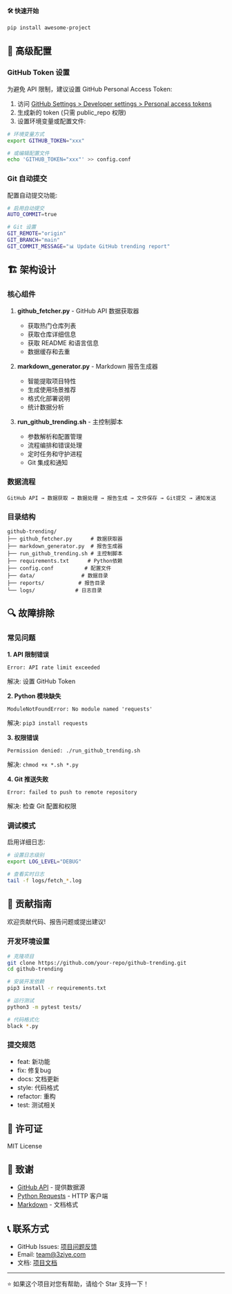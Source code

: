 #### 🛠️ 快速开始
```bash
pip install awesome-project
```

## 🔧 高级配置

### GitHub Token 设置

为避免 API 限制，建议设置 GitHub Personal Access Token:

1. 访问 [GitHub Settings > Developer settings > Personal access tokens](https://github.com/settings/tokens)
2. 生成新的 token (只需 public_repo 权限)
3. 设置环境变量或配置文件:

```bash
# 环境变量方式
export GITHUB_TOKEN="xxx"

# 或编辑配置文件
echo 'GITHUB_TOKEN="xxx"' >> config.conf
```

### Git 自动提交

配置自动提交功能:

```bash
# 启用自动提交
AUTO_COMMIT=true

# Git 设置
GIT_REMOTE="origin"
GIT_BRANCH="main"
GIT_COMMIT_MESSAGE="📊 Update GitHub trending report"
```

## 🏗️ 架构设计

### 核心组件

1. **github_fetcher.py** - GitHub API 数据获取器
   - 获取热门仓库列表
   - 获取仓库详细信息
   - 获取 README 和语言信息
   - 数据缓存和去重

2. **markdown_generator.py** - Markdown 报告生成器
   - 智能提取项目特性
   - 生成使用场景推荐
   - 格式化部署说明
   - 统计数据分析

3. **run_github_trending.sh** - 主控制脚本
   - 参数解析和配置管理
   - 流程编排和错误处理
   - 定时任务和守护进程
   - Git 集成和通知

### 数据流程

```
GitHub API → 数据获取 → 数据处理 → 报告生成 → 文件保存 → Git提交 → 通知发送
```

### 目录结构

```
github-trending/
├── github_fetcher.py      # 数据获取器
├── markdown_generator.py  # 报告生成器  
├── run_github_trending.sh # 主控制脚本
├── requirements.txt      # Python依赖
├── config.conf          # 配置文件
├── data/               # 数据目录
├── reports/           # 报告目录
└── logs/             # 日志目录
```

## 🔍 故障排除

### 常见问题

**1. API 限制错误**
```
Error: API rate limit exceeded
```
解决: 设置 GitHub Token

**2. Python 模块缺失**
```
ModuleNotFoundError: No module named 'requests'
```
解决: `pip3 install requests`

**3. 权限错误**
```
Permission denied: ./run_github_trending.sh
```
解决: `chmod +x *.sh *.py`

**4. Git 推送失败**
```
Error: failed to push to remote repository
```
解决: 检查 Git 配置和权限

### 调试模式

启用详细日志:

```bash
# 设置日志级别
export LOG_LEVEL="DEBUG"

# 查看实时日志
tail -f logs/fetch_*.log
```

## 🤝 贡献指南

欢迎贡献代码、报告问题或提出建议!

### 开发环境设置

```bash
# 克隆项目
git clone https://github.com/your-repo/github-trending.git
cd github-trending

# 安装开发依赖
pip3 install -r requirements.txt

# 运行测试
python3 -m pytest tests/

# 代码格式化
black *.py
```

### 提交规范

- feat: 新功能
- fix: 修复bug  
- docs: 文档更新
- style: 代码格式
- refactor: 重构
- test: 测试相关

## 📄 许可证

MIT License

## 🙏 致谢

- [GitHub API](https://docs.github.com/en/rest) - 提供数据源
- [Python Requests](https://requests.readthedocs.io/) - HTTP 客户端
- [Markdown](https://daringfireball.net/projects/markdown/) - 文档格式

## 📞 联系方式

- GitHub Issues: [项目问题反馈](https://github.com/your-repo/github-trending/issues)
- Email: team@3ziye.com
- 文档: [项目文档](https://your-repo.github.io/github-trending/)

---

⭐ 如果这个项目对您有帮助，请给个 Star 支持一下！